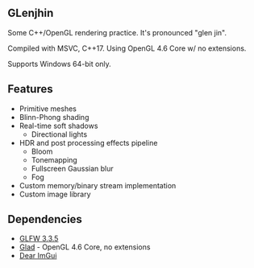 ## GLenjhin

Some C++/OpenGL rendering practice. It's pronounced "glen jin".

Compiled with MSVC, C++17. Using OpenGL 4.6 Core w/ no extensions.

Supports Windows 64-bit only.

## Features

- Primitive meshes
- Blinn-Phong shading
- Real-time soft shadows
  - Directional lights
- HDR and post processing effects pipeline
  - Bloom
  - Tonemapping
  - Fullscreen Gaussian blur
  - Fog
- Custom memory/binary stream implementation
- Custom image library

## Dependencies

- [GLFW 3.3.5](https://www.glfw.org/)
- [Glad](https://github.com/Dav1dde/glad) - OpenGL 4.6 Core, no extensions
- [Dear ImGui](https://github.com/ocornut/imgui)
